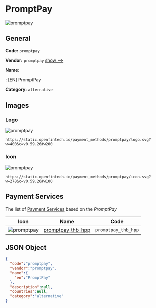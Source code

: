 
# PromptPay 
![promptpay](https://static.openfintech.io/payment_methods/promptpay/logo.svg?w=400&c=v0.59.26#w200)  

## General 
**Code:** `promptpay` 
 
**Vendor:** `promptpay` [show -->](/vendors/promptpay/) 
 
**Name:** 
 
:	[EN] PromptPay 
 
**Category:** `alternative` 
 

## Images 

### Logo 
![promptpay](https://static.openfintech.io/payment_methods/promptpay/logo.svg?w=400&c=v0.59.26#w200)  

```
https://static.openfintech.io/payment_methods/promptpay/logo.svg?w=400&c=v0.59.26#w200
```  

### Icon 
![promptpay](https://static.openfintech.io/payment_methods/promptpay/icon.svg?w=278&c=v0.59.26#w100)  

```
https://static.openfintech.io/payment_methods/promptpay/icon.svg?w=278&c=v0.59.26#w100
```  

## Payment Services 
 
The list of [Payment Services](/payment-services/) based on the _PromptPay_ 

|Icon|Name|Code| 
|:---:|:---:|:---:| 
|![promptpay](https://static.openfintech.io/payment_methods/promptpay/icon.svg?w=278&c=v0.59.26#w100) |[promptpay_thb_hpp](/payment-services/promptpay_thb_hpp/)|`promptpay_thb_hpp`| 
 

## JSON Object 

```json
{
  "code":"promptpay",
  "vendor":"promptpay",
  "name":{
    "en":"PromptPay"
  },
  "description":null,
  "countries":null,
  "category":"alternative"
}
```  
